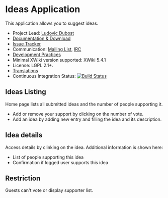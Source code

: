 # Ideas Application

This application allows you to suggest ideas.
 
* Project Lead: [Ludovic Dubost](http://www.xwiki.org/xwiki/bin/view/XWiki/ludovic)
* [Documentation & Download](http://extensions.xwiki.org/xwiki/bin/view/Extension/Ideas)
* [Issue Tracker](http://jira.xwiki.org/browse/IDEAS)
* Communication: [Mailing List](http://dev.xwiki.org/xwiki/bin/view/Community/MailingLists>), [IRC]( http://dev.xwiki.org/xwiki/bin/view/Community/IRC)
* [Development Practices](http://dev.xwiki.org)
* Minimal XWiki version supported: XWiki 5.4.1
* License: LGPL 2.1+.
* [Translations](http://l10n.xwiki.org/xwiki/bin/view/Contrib/IdeasIdeasTranslations)
* Continuous Integration Status: [![Build Status](https://ci.xwiki.org/buildStatus/icon?job=XWiki+Contrib%2Fapplication-ideas%2Fmaster)](https://ci.xwiki.org/view/All/job/XWiki%20Contrib/job/application-ideas/job/master/)

## Ideas Listing

Home page lists all submitted ideas and the number of people supporting it.
* Add or remove your support by clicking on the number of vote.
* Add an idea by adding new entry and filling the idea and its description.

## Idea details

Access details by clinking on the idea.
Additional information is shown here:
* List of people supporting this idea
* Confirmation if logged user supports this idea

## Restriction

Guests can't vote or display supporter list.
